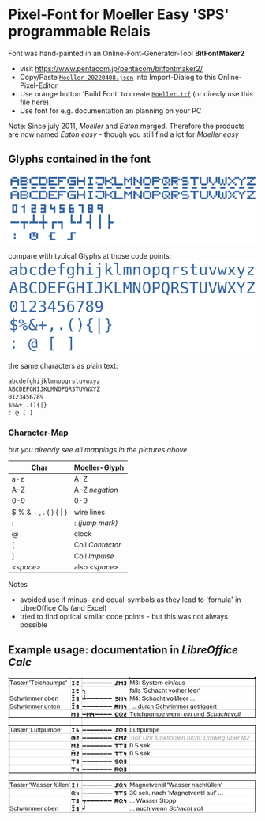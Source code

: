 # Pixel-Font for Moeller Easy 'SPS' programmable Relais
Font was hand-painted in an Online-Font-Generator-Tool **BitFontMaker2**
- visit https://www.pentacom.jp/pentacom/bitfontmaker2/
- Copy/Paste [`Moeller_20220408.json`](Moeller_20220408.json) into Import-Dialog to this Online-Pixel-Editor
- Use orange button 'Build Font' to create [`Moeller.ttf`](Moeller.ttf) (or direcly use this file here)
- Use font for e.g. documentation an planning on your PC

Note: Since july 2011, *Moeller* and *Eaton* merged.
Therefore the products are now named *Eaton easy* - though you still find a lot for *Moeller easy*

## Glyphs contained in the font
![Font-Moeller.png](img/Font-Moeller.png)

compare with typical Glyphs at those code points:
![Font-standard.png](img/Font-standard.png)

the same characters as plain text:
```
abcdefghijklmnopqrstuvwxyz
ABCDEFGHIJKLMNOPQRSTUVWXYZ
0123456789
$%&+,.(){|}
: @ [ ]
```
### Character-Map
*but you already see all mappings in the pictures above*

| Char                       | Moeller-Glyph    |
|----------------------------|------------------|
| a-z                        | A-Z              |
| A-Z                        | A-Z *negation*   |
| 0-9                        | 0-9              |
| $ % & + , . ( ) { &#124; } | wire lines       |
| :                          | : *(jump mark)*  |
| @                          | clock            |
| [                          | Coil *Contactor* |
| ]                          | Coil *Impulse*   |
| *\<space>*                 | also *\<space>*  |

Notes
- avoided use if minus- and equal-symbols as they lead to 'fornula' in LibreOffice Cls (and Excel)
- tried to find optical similar code points - but this was not always possible

## Example usage: documentation in *LibreOffice Calc*
![](img/example.png)
